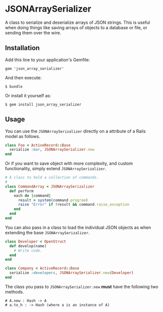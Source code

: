 # JSONArraySerializer

A class to serialize and deserialize arrays of JSON strings. This is useful when doing things like saving arrays of objects to a database or file, or sending them over the wire.

## Installation

Add this line to your application's Gemfile:

    gem 'json_array_serializer'

And then execute:

    $ bundle

Or install it yourself as:

    $ gem install json_array_serializer

## Usage

You can use the `JSONArraySerizalizer` directly on a attribute of a Rails model as follows.

```ruby
class Foo < ActiveRecord::Base
  serialize :bar, JSONArraySerializer.new
end
```

Or if you want to save object with more complexity, and custom functionality, simply extend `JSONArraySerizalizer`.

```ruby
# A class to hold a collection of commands.
#
class CommandArray < JSONArraySerizalizer
  def perform
    each do |command|
      result = system(command.program)
      raise "Error" if !result && command.raise_exception
    end
  end
end
```

You can also pass in a class to load the individual JSON objects as when extending the base `JSONArraySerizalizer`.

```ruby
class Developer < OpenStruct
  def develop(name)
    # Write code.
  end
end

class Company < ActiveRecord::Base
  serialize :developers, JSONArraySerializer.new(Developer)
end
```

The class you pass to `JSONArraySerializer.new` __must__ have the following two methods.

```
# A.new : Hash -> A
# a.to_h : -> Hash (where a is an instance of A)
```
